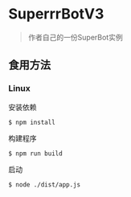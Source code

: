 # SuperrrBotV3

> 作者自己的一份SuperBot实例

## 食用方法

### Linux

安装依赖

```shell
$ npm install
```

构建程序

```shell
$ npm run build
```

启动

```shell
$ node ./dist/app.js
```
